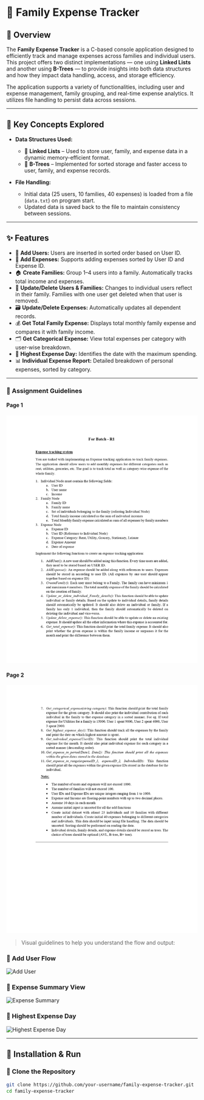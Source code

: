 # 🧾 Family Expense Tracker

## 📌 Overview

The **Family Expense Tracker** is a C-based console application designed to efficiently track and manage expenses across families and individual users. This project offers two distinct implementations — one using **Linked Lists** and another using **B-Trees** — to provide insights into both data structures and how they impact data handling, access, and storage efficiency.

The application supports a variety of functionalities, including user and expense management, family grouping, and real-time expense analytics. It utilizes file handling to persist data across sessions.

---

## 🧠 Key Concepts Explored

- **Data Structures Used:**
  - 🧱 **Linked Lists** – Used to store user, family, and expense data in a dynamic memory-efficient format.
  - 🌳 **B-Trees** – Implemented for sorted storage and faster access to user, family, and expense records.
  
- **File Handling:**
  - Initial data (25 users, 10 families, 40 expenses) is loaded from a file (`data.txt`) on program start.
  - Updated data is saved back to the file to maintain consistency between sessions.

---

## ✨ Features

- 👤 **Add Users:** Users are inserted in sorted order based on User ID.
- 🧾 **Add Expenses:** Supports adding expenses sorted by User ID and Expense ID.
- 🏠 **Create Families:** Group 1–4 users into a family. Automatically tracks total income and expenses.
- 🔄 **Update/Delete Users & Families:** Changes to individual users reflect in their family. Families with one user get deleted when that user is removed.
- 🗃️ **Update/Delete Expenses:** Automatically updates all dependent records.
- 💰 **Get Total Family Expense:** Displays total monthly family expense and compares it with family income.
- 🗂️ **Get Categorical Expense:** View total expenses per category with user-wise breakdown.
- 📅 **Highest Expense Day:** Identifies the date with the maximum spending.
- 📊 **Individual Expense Report:** Detailed breakdown of personal expenses, sorted by category.

---

### 📄 Assignment Guidelines

#### Page 1
![Assignment Page 1](DSPD2-Assignment-2-S25-2-3_page-0001.jpg)

#### Page 2
![Assignment Page 2](DSPD2-Assignment-2-S25-2-3_page-0002.jpg)

> Visual guidelines to help you understand the flow and output:

### 📍 Add User Flow
![Add User](assets/add_user.png)

### 📍 Expense Summary View
![Expense Summary](assets/expense_summary.png)

### 📍 Highest Expense Day
![Highest Expense Day](assets/highest_day.png)

---

## 🚀 Installation & Run

### 🔧 Clone the Repository
```sh
git clone https://github.com/your-username/family-expense-tracker.git
cd family-expense-tracker

